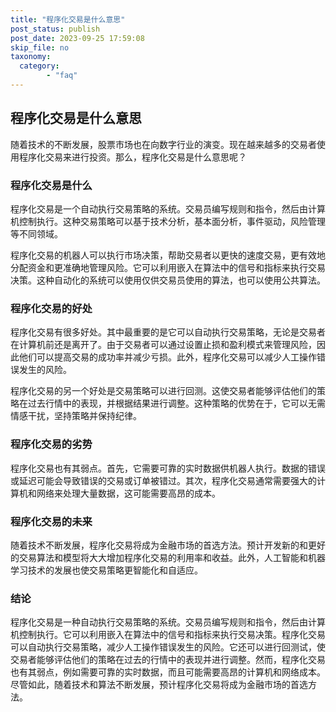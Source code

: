 ```yaml
---
title: "程序化交易是什么意思"
post_status: publish
post_date: 2023-09-25 17:59:08
skip_file: no
taxonomy:
  category:
        - "faq"
---
```


## 程序化交易是什么意思

随着技术的不断发展，股票市场也在向数字行业的演变。现在越来越多的交易者使用程序化交易来进行投资。那么，程序化交易是什么意思呢？

### 程序化交易是什么

程序化交易是一个自动执行交易策略的系统。交易员编写规则和指令，然后由计算机控制执行。这种交易策略可以基于技术分析，基本面分析，事件驱动，风险管理等不同领域。

程序化交易的机器人可以执行市场决策，帮助交易者以更快的速度交易，更有效地分配资金和更准确地管理风险。它可以利用嵌入在算法中的信号和指标来执行交易决策。这种自动化的系统可以使用仅供交易员使用的算法，也可以使用公共算法。

### 程序化交易的好处

程序化交易有很多好处。其中最重要的是它可以自动执行交易策略，无论是交易者在计算机前还是离开了。由于交易者可以通过设置止损和盈利模式来管理风险，因此他们可以提高交易的成功率并减少亏损。此外，程序化交易可以减少人工操作错误发生的风险。

程序化交易的另一个好处是交易策略可以进行回测。这使交易者能够评估他们的策略在过去行情中的表现，并根据结果进行调整。这种策略的优势在于，它可以无需情感干扰，坚持策略并保持纪律。

### 程序化交易的劣势

程序化交易也有其弱点。首先，它需要可靠的实时数据供机器人执行。数据的错误或延迟可能会导致错误的交易或订单被错过。其次，程序化交易通常需要强大的计算机和网络来处理大量数据，这可能需要高昂的成本。

### 程序化交易的未来

随着技术不断发展，程序化交易将成为金融市场的首选方法。预计开发新的和更好的交易算法和模型将大大增加程序化交易的利用率和收益。此外，人工智能和机器学习技术的发展也使交易策略更智能化和自适应。

### 结论

程序化交易是一种自动执行交易策略的系统。交易员编写规则和指令，然后由计算机控制执行。它可以利用嵌入在算法中的信号和指标来执行交易决策。程序化交易可以自动执行交易策略，减少人工操作错误发生的风险。它还可以进行回测试，使交易者能够评估他们的策略在过去的行情中的表现并进行调整。然而，程序化交易也有其弱点，例如需要可靠的实时数据，而且可能需要高昂的计算机和网络成本。尽管如此，随着技术和算法不断发展，预计程序化交易将成为金融市场的首选方法。
